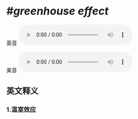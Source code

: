 # ***\#greenhouse effect*** 
英音
<audio src="./media/greenhouse effect1.aac" controls="controls"></audio>

美音
<audio src="./media/greenhouse effect2.aac" controls="controls"></audio>



  

英文释义
---
### 1.**温室效应**  


